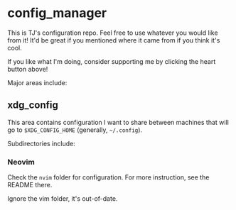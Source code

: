 # config_manager

This is TJ's configuration repo. Feel free to use whatever you would like from it! It'd be great if you mentioned where it came from if you think it's cool.

If you like what I'm doing, consider supporting me by clicking the heart button above!

Major areas include:

## xdg_config

This area contains configuration I want to share between machines that will go to `$XDG_CONFIG_HOME` (generally, `~/.config`).


Subdirectories include:

### Neovim

Check the `nvim` folder for configuration. For more instruction, see the README there.

Ignore the vim folder, it's out-of-date.
